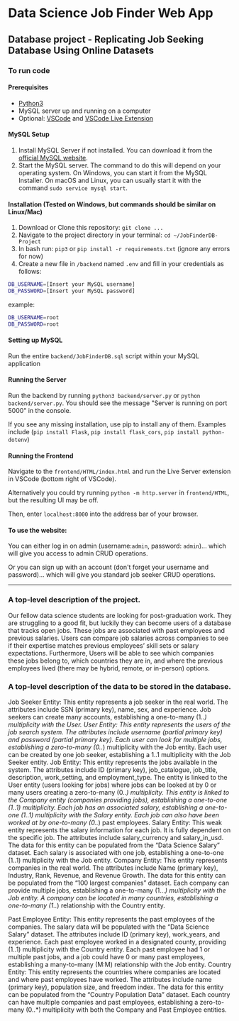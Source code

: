 
# Data Science Job Finder Web App
## Database project - Replicating Job Seeking Database Using Online Datasets

### To run code
#### Prerequisites

- [Python3](https://www.python.org/downloads/)
- MySQL server up and running on a computer
- Optional: [VSCode](https://code.visualstudio.com/download) and [VSCode Live Extension](https://marketplace.visualstudio.com/items?itemName=ritwickdey.LiveServer)

#### MySQL Setup

1. Install MySQL Server if not installed. You can download it from the [official MySQL website](https://dev.mysql.com/downloads/mysql/).
2. Start the MySQL server. The command to do this will depend on your operating system. On Windows, you can start it from the MySQL Installer. On macOS and Linux, you can usually start it with the command `sudo service mysql start`.

#### Installation (Tested on Windows, but commands should be similar on Linux/Mac)

1. Download or Clone this repository: `git clone ...`
2. Navigate to the project directory in your terminal: `cd ~/JobFinderDB-Project`
3. In bash run: `pip3` or `pip install -r requirements.txt` (ignore any errors for now)
4. Create a new file in `/backend` named `.env` and fill in your credentials as follows:

```bash
DB_USERNAME=[Insert your MySQL username]
DB_PASSWORD=[Insert your MySQL password]
```
example:
```bash
DB_USERNAME=root
DB_PASSWORD=root
```

#### Setting up MySQL

Run the entire `backend/JobFinderDB.sql` script within your MySQL application

#### Running the Server

Run the backend by running `python3 backend/server.py` or `python backend/server.py`. You should see the message "Server is running on port 5000" in the console.

If you see any missing installation, use pip to install any of them. Examples include (`pip install Flask`, `pip install flask_cors`, `pip install python-dotenv`)

#### Running the Frontend

Navigate to the `frontend/HTML/index.html` and run the Live Server extension in VSCode (bottom right of VSCode).

Alternatively you could try running `python -m http.server` in `frontend/HTML`, but the resulting UI may be off.

Then, enter `localhost:8000` into the address bar of your browser.


#### To use the website:
You can either log in on admin (username:`admin`, password: `admin`)... which will give you access to admin CRUD operations.

Or you can sign up with an account (don't forget your username and password)... which will give you standard job seeker CRUD operations.


---


### A top-level description of the project.
Our fellow data science students are looking for post-graduation work. They are struggling to a good fit, but luckily they can become users of a database that tracks open jobs. These jobs are associated with past employees and previous salaries. Users can compare job salaries across companies to see if their expertise matches previous employees’ skill sets or salary expectations. Furthermore, Users will be able to see which companies these jobs belong to, which countries they are in, and where the previous employees lived (there may be hybrid, remote, or in-person) options. 


### A top-level description of the data to be stored in the database.
Job Seeker Entity: This entity represents a job seeker in the real world. The attributes include SSN (primary key), name, sex, and experience. Job seekers can create many accounts, establishing a one-to-many (1..*) multiplicity with the User.
User Entity: This entity represents the users of the job search system. The attributes include username (partial primary key) and password (partial primary key). Each user can look for multiple jobs, establishing a zero-to-many (0..*) multiplicity with the Job entity. Each user can be created by one job seeker, establishing a 1..1 multiplicity with the Job Seeker entity.
Job Entity: This entity represents the jobs available in the system. The attributes include ID (primary key), job_catalogue, job_title, description, work_setting, and employment_type. The entity is linked to the User entity (users looking for jobs) where jobs can be looked at by 0 or many users creating a zero-to-many (0..*) multiplicity. This entity is linked to the Company entity (companies providing jobs), establishing a one-to-one (1..1) multiplicity. Each job has an associated salary, establishing a one-to-one (1..1) multiplicity with the Salary entity. Each job can also have been worked at by one-to-many (0..*) past employees.
Salary Entity: This weak entity represents the salary information for each job. It is fully dependent on the specific job. The attributes include salary_currency and salary_in_usd. The data for this entity can be populated from the “Data Science Salary” dataset. Each salary is associated with one job, establishing a one-to-one (1..1) multiplicity with the Job entity.
Company Entity: This entity represents companies in the real world. The attributes include Name (primary key), Industry, Rank, Revenue, and Revenue Growth. The data for this entity can be populated from the “100 largest companies” dataset. Each company can provide multiple jobs, establishing a one-to-many (1...*) multiplicity with the Job entity. A company can be located in many countries, establishing a one-to-many (1..*) relationship with the Country entity.


Past Employee Entity: This entity represents the past employees of the companies. The salary data will be populated with the “Data Science Salary” dataset. The attributes include ID (primary key), work_years, and experience. Each past employee worked in a designated county, providing (1..1) multiplicity with the Country entity. Each past employee had 1 or multiple past jobs, and a job could have 0 or many past employees, establishing a many-to-many (M:M) relationship with the Job entity.
Country Entity: This entity represents the countries where companies are located and where past employees have worked. The attributes include name (primary key), population size, and freedom index. The data for this entity can be populated from the “Country Population Data” dataset. Each country can have multiple companies and past employees, establishing a zero-to-many (0..*) multiplicity with both the Company and Past Employee entities.
